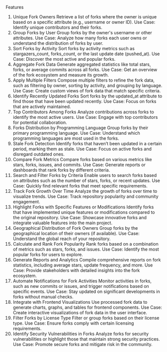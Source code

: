 Features
1. Unique Fork Owners
Retrieve a list of forks where the owner is unique based on a specific attribute (e.g., username or owner ID).
Use Case: Identify unique contributors and their forks.
2. Group Forks by User
Group forks by the owner's username or other attributes.
Use Case: Analyze how many forks each user owns or understand the distribution of forks by user.
3. Sort Forks by Activity
Sort forks by activity metrics such as stargazers_count, forks_count, or the last update date (pushed_at).
Use Case: Discover the most active and popular forks.
4. Aggregate Fork Data
Generate aggregated statistics like total stars, forks, or average commits across all forks.
Use Case: Get an overview of the fork ecosystem and measure its growth.
5. Apply Multiple Filters
Compose multiple filters to refine the fork data, such as filtering by owner, sorting by activity, and grouping by language.
Use Case: Create custom views of fork data that match specific criteria.
6. Identify Recently Updated Forks
Sort forks by the updated_at attribute to find those that have been updated recently.
Use Case: Focus on forks that are actively maintained.
7. Top Contributors Among Forks
Analyze contributions across forks to identify the most active users.
Use Case: Engage with top contributors for potential collaboration.
8. Forks Distribution by Programming Language
Group forks by their primary programming language.
Use Case: Understand which programming languages are most used in the forks.
9. Stale Fork Detection
Identify forks that haven’t been updated in a certain period, marking them as stale.
Use Case: Focus on active forks and disregard outdated ones.
10. Compare Fork Metrics
Compare forks based on various metrics like stars, forks, issues, and commits.
Use Case: Generate reports or dashboards that rank forks by different criteria.
11. Search and Filter Forks by Criteria
Enable users to search forks based on attributes such as the number of stars, forks, or recent updates.
Use Case: Quickly find relevant forks that meet specific requirements.
12. Track Fork Growth Over Time
Analyze the growth of forks over time to visualize trends.
Use Case: Track repository popularity and community engagement.
13. Highlight Forks with Specific Features or Modifications
Identify forks that have implemented unique features or modifications compared to the original repository.
Use Case: Showcase innovative forks and integrate valuable features into the main project.
14. Geographical Distribution of Fork Owners
Group forks by the geographical location of their owners (if available).
Use Case: Understand the global reach of your repository.
15. Calculate and Rank Fork Popularity
Rank forks based on a combination of metrics such as stars, forks, and issues.
Use Case: Identify the most popular forks for users to explore.
16. Generate Reports and Analytics
Compile comprehensive reports on fork statistics, including average stars, update frequency, and more.
Use Case: Provide stakeholders with detailed insights into the fork ecosystem.
17. Automate Notifications for Fork Activities
Monitor activities in forks, such as new commits or issues, and trigger notifications based on specific events.
Use Case: Stay updated on significant developments in forks without manual checks.
18. Integrate with Frontend Visualizations
Use processed fork data to generate charts, graphs, and tables for frontend components.
Use Case: Create interactive visualizations of fork data in the user interface.
19. Filter Forks by License Type
Filter or group forks based on their license type.
Use Case: Ensure forks comply with certain licensing requirements.
20. Identify Security Vulnerabilities in Forks
Analyze forks for security vulnerabilities or highlight those that maintain strong security practices.
Use Case: Promote secure forks and mitigate risk in the community.